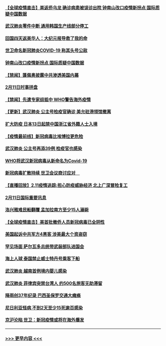 #### [【全球疫情直击】美返侨乌龙 确诊病患被误诊出院 钟南山改口疫情新拐点 国际质疑中国数据](../pages/prog202/a102775378.md?t=02121802) 
#### [武汉肺炎零件中断 通用韩国生产线部分停工](../pages/prog202/a102775365.md?t=02121802) 
#### [回国四天返美华人：大纪元报导救了我的命](../pages/prog202/a102775342.md?t=02121802) 
#### [世卫命名新冠肺炎COVID-19 称其头号公敌](../pages/prog202/a102775196.md?t=02121802) 
#### [钟南山改口疫情新拐点 国际质疑中国数据](../pages/prog202/a102775178.md?t=02121802) 
#### [【禁闻】蓬佩奥披露中共渗透美国内幕](../pages/prog202/a102775129.md?t=02121802) 
#### [2月11日时事拼盘](../pages/prog202/a102775140.md?t=02121802) 
#### [【禁闻】先遣专家组抵中 WHO警告海外疫情](../pages/prog202/a102775112.md?t=02121802) 
#### [【更新】武汉肺炎 公主号检疫官确诊 美允驻港领馆撤离](../pages/prog202/a102770740.md?t=02121802) 
#### [扩大防疫 日本13日起禁中国浙江省外籍人士入境](../pages/prog202/a102775051.md?t=02121802) 
#### [【疫情最前线】新冠病毒比埃博拉更危险](../pages/prog202/a102775043.md?t=02121802) 
#### [武汉肺炎 公主号再添39例 检疫官也感染](../pages/prog202/a102775031.md?t=02121802) 
#### [WHO将武汉新冠病毒从新命名为Covid-19](../pages/prog202/a102774891.md?t=02121802) 
#### [新冠病毒扩散持续 世卫会议商讨应对　](../pages/prog202/a102774850.md?t=02121802) 
#### [【直播回放】2.11疫情追踪:担心防疫威胁经济 北上广深冒险复工](../pages/prog202/a102774741.md?t=02121802) 
#### [2月11日国际重要讯息](../pages/prog202/a102774621.md?t=02121802) 
#### [洛兴雅难民船翻覆 孟加拉南方至少15人溺毙](../pages/prog202/a102774586.md?t=02121802) 
#### [【全球疫情直击】美首批撤侨人员新冠病毒已全阴性](../pages/prog202/a102774523.md?t=02121802) 
#### [美国起诉中共军方4黑客 涉美最大个资盗窃](../pages/prog202/a102774508.md?t=02121802) 
#### [罕见场面  萨尔瓦多总统带武装部队进国会](../pages/prog202/a102774494.md?t=02121802) 
#### [海上人球 泰国禁止威士特丹号乘客下船](../pages/prog202/a102774384.md?t=02121802) 
#### [武汉肺炎 越南首例境内婴儿感染](../pages/prog202/a102774365.md?t=02121802) 
#### [武汉肺炎 菲律宾突禁台湾人 约500名旅客无助滞留](../pages/prog202/a102774288.md?t=02121802) 
#### [降雨创37年纪录 巴西圣保罗交通大瘫痪](../pages/prog202/a102774273.md?t=02121802) 
#### [尼日利亚怪病 不到2天至少15死逾百感染](../pages/prog202/a102774260.md?t=02121802) 
#### [京沪沦陷 世卫：新冠疫情或将在海外爆发](../pages/prog202/a102774135.md?t=02121802) 

----
#### [ >>> 更早内容 <<< ](../indexes/prog202-earlier.md)
